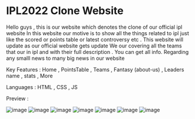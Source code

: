# IPL2022 Clone Website 

Hello guys , this is our website which denotes the clone of our official ipl website In this website our motive is to show all the things related to ipl just like the scored or points table or latest controversy etc . This website will update as our official website gets update We our covering all the teams that our in ipl and with their full description . You can get all info. Regarding any smalll news to many big news in our website

Key Features : Home , PointsTable , Teams , Fantasy (about-us) , Leaders name , stats , More 

Languages : HTML , CSS , JS

Preview : 

![image](https://user-images.githubusercontent.com/89749348/189476405-1ad98968-4804-4516-b6f3-877ba8ee02fc.png)
![image](https://user-images.githubusercontent.com/89749348/189476443-4ea297a7-42c4-455e-abbb-c184b101800e.png)
![image](https://user-images.githubusercontent.com/89749348/189476432-8e8fa5b4-ffce-4a98-abbf-ad217060d380.png)
![image](https://user-images.githubusercontent.com/89749348/189476417-7532e90c-5956-40c3-b3b3-cec7a7cba9cb.png)
![image](https://user-images.githubusercontent.com/89749348/189476489-353e0543-4e63-45fa-9974-9eeb6e315881.png)
![image](https://user-images.githubusercontent.com/89749348/189476467-3e0b0987-9d62-45da-98c2-5a886cbf754b.png)
![image](https://user-images.githubusercontent.com/89749348/189476515-6083e136-3e7e-4992-afc1-77d5de4eee89.png)

